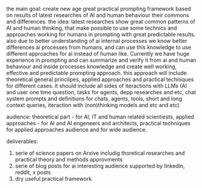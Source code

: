 the main goal: create new age great practical prompting framework based on results of latest researches of AI and human behaviour their commons and differences. 
the idea: latest researches show great common patterns of AI and human thinking, that make possible to use some technics and approaches working for humans in prompting with great predictable results. also due to better understanding of ai internal processes we know better differences ai processes from humans, and can use this knowledge to use different approaches for ai instead of human like. Currently we have huge experience in prompting and can summarize and verify it from ai and human behaviour and inside processes knowledge and create well working, effective and predictable prompting approach. this approach will include theoretical general princilpes, applied approaches and practical techniques for different cases. it should include all sides of iteractions with LLMs (AI and user one time question, tasks for agents, depp researches and etc, chat system prompts and definitions for chats, agents, tools, short and long context queries, iteraction with (non)thinking models and etc and etc)

audience: theoretical part - for AI, IT and human related scientiests, applied approaches - for AI and AI engeneers and architects, practical techniques for applied approaches audience and for wide audience. 

deliverables: 
1. serie of science papers on Arxive includig thoretical researches and practical theory and methods approvments
2. serie of blog posts for ai interesting audience supported by linkedin, reddit, x posts
3. dry useful practical framework



